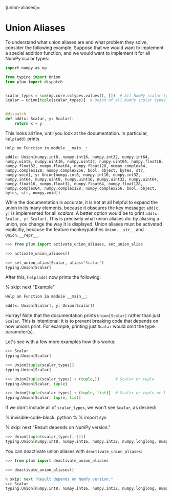(union-aliases)=
# Union Aliases

To understand what union aliases are and what problem they solve, consider the
following example.
Suppose that we would want to implement a special addition function, and we would
want to implement it for all NumPy scalar types:

```python
import numpy as np

from typing import Union
from plum import dispatch


scalar_types = sum(np.core.sctypes.values(), [])  # All NumPy scalar types
Scalar = Union[tuple(scalar_types)]  # Union of all NumPy scalar types


@dispatch
def add(x: Scalar, y: Scalar):
    return x + y
```

This looks all fine, until you look at the documentation.
In particular, `help(add)` prints


```
Help on Function in module __main__:

add(x: Union[numpy.int8, numpy.int16, numpy.int32, numpy.int64, numpy.uint8, numpy.uint16, numpy.uint32, numpy.uint64, numpy.float16, numpy.float32, numpy.float64, numpy.float128, numpy.complex64, numpy.complex128, numpy.complex256, bool, object, bytes, str, numpy.void], y: Union[numpy.int8, numpy.int16, numpy.int32, numpy.int64, numpy.uint8, numpy.uint16, numpy.uint32, numpy.uint64, numpy.float16, numpy.float32, numpy.float64, numpy.float128, numpy.complex64, numpy.complex128, numpy.complex256, bool, object, bytes, str, numpy.void])
```

While the documentation is accurate, it is not at all helpful to expand the union in
its many elements, because it obscures the key message: `add(x, y)` is implemented
for all _scalars_.
A better option would be to print `add(x: Scalar, y: Scalar)`.
This is precisely what union aliases do:
by aliasing a union, you change the way it is displayed.
Union aliases must be activated explicitly, because the feature
monkeypatches `Union.__str__` and `Union.__repr__`.

```python
>>> from plum import activate_union_aliases, set_union_alias

>>> activate_union_aliases()

>>> set_union_alias(Scalar, alias="Scalar")
typing.Union[Scalar]
```

After this, `help(add)` now prints the following:

% skip: next "Example"

```python
Help on Function in module __main__:

add(x: Union[Scalar], y: Union[Scalar])
```

Hurray!
Note that the documentation prints `Union[Scalar]` rather than just `Scalar`.
This is intentional: it is to prevent breaking code that depends on how unions
print.
For example, printing just `Scalar` would omit the type parameter(s).

Let's see with a few more examples how this works:

```python
>>> Scalar
typing.Union[Scalar]

>>> Union[tuple(scalar_types)]
typing.Union[Scalar]

>>> Union[tuple(scalar_types) + (tuple,)]       # Scalar or tuple
typing.Union[Scalar, tuple]

>>> Union[tuple(scalar_types) + (tuple, list)]  # Scalar or tuple or list
typing.Union[Scalar, tuple, list]
```

If we don't include all of `scalar_types`, we won't see `Scalar`, as desired:

% invisible-code-block: python
%
% import sys

% skip: next "Result depends on NumPy version."

```python
>>> Union[tuple(scalar_types[:-1])]
typing.Union[numpy.int8, numpy.int16, numpy.int32, numpy.longlong, numpy.int64, numpy.uint8, numpy.uint16, numpy.uint32, numpy.uint64, numpy.ulonglong, numpy.float16, numpy.float32, numpy.float64, numpy.longdouble, numpy.complex64, numpy.complex128, numpy.clongdouble, numpy.str_, numpy.bytes_, numpy.void, numpy.bool]
```

You can deactivate union aliases with `deactivate_union_aliases`:


```python
>>> from plum import deactivate_union_aliases

>>> deactivate_union_aliases()

% skip: next "Result depends on NumPy version."
>>> Scalar
typing.Union[numpy.int8, numpy.int16, numpy.int32, numpy.longlong, numpy.int64, numpy.uint8, numpy.uint16, numpy.uint32, numpy.uint64, numpy.ulonglong, numpy.float16, numpy.float32, numpy.float64, numpy.longdouble, numpy.complex64, numpy.complex128, numpy.clongdouble, numpy.str_, numpy.bytes_, numpy.void, numpy.bool, numpy.object_]
```
